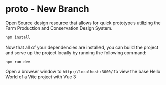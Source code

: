 # proto - New Branch

Open Source design resource that allows for quick prototypes utilizing the Farm Production and Conservation Design System.

```sh
npm install
```

Now that all of your dependencies are installed, you can build the project and serve up the project locally by running the following command:

```sh
npm run dev
```

Open a browser window to `http://localhost:3000/` to view the base Hello World of a Vite project with Vue 3
